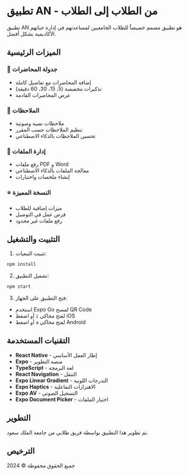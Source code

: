 # تطبيق AN - من الطلاب إلى الطلاب

تطبيق AN هو تطبيق مصمم خصيصاً للطلاب الجامعيين لمساعدتهم في إدارة حياتهم الأكاديمية بشكل أفضل.

## الميزات الرئيسية

### 📅 جدولة المحاضرات
- إضافة المحاضرات مع تفاصيل كاملة
- تذكيرات مخصصة (5، 15، 30، 60 دقيقة)
- عرض المحاضرات القادمة

### 📝 الملاحظات
- ملاحظات نصية وصوتية
- تنظيم الملاحظات حسب المقرر
- تحسين الملاحظات بالذكاء الاصطناعي

### 📁 إدارة الملفات
- رفع ملفات PDF و Word
- معالجة الملفات بالذكاء الاصطناعي
- إنشاء ملخصات واختبارات

### ⭐ النسخة المميزة
- ميزات إضافية للطلاب
- فرص عمل في التوصيل
- رفع ملفات غير محدود

## التثبيت والتشغيل

1. تثبيت التبعيات:
```bash
npm install
```

2. تشغيل التطبيق:
```bash
npm start
```

3. فتح التطبيق على الجهاز:
- استخدم Expo Go لمسح QR Code
- أو اضغط `i` لفتح محاكي iOS
- أو اضغط `a` لفتح محاكي Android

## التقنيات المستخدمة

- **React Native** - إطار العمل الأساسي
- **Expo** - منصة التطوير
- **TypeScript** - لغة البرمجة
- **React Navigation** - التنقل
- **Expo Linear Gradient** - التدرجات اللونية
- **Expo Haptics** - الاهتزازات التفاعلية
- **Expo AV** - التسجيل الصوتي
- **Expo Document Picker** - اختيار الملفات

## التطوير

تم تطوير هذا التطبيق بواسطة فريق طلابي من جامعة الملك سعود.

## الترخيص

جميع الحقوق محفوظة © 2024